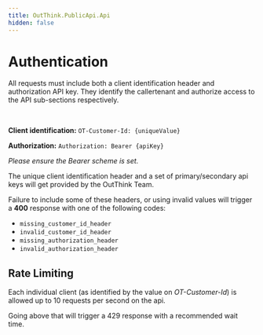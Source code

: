 ```yaml
---
title: OutThink.PublicApi.Api
hidden: false
---
```

# Authentication

All requests must include both a client identification header and authorization API key. They identify the callertenant and authorize access to the API sub-sections respectively.

<br />

**Client identification:** `OT-Customer-Id: {uniqueValue}`

**Authorization:** `Authorization: Bearer {apiKey}`

*Please ensure the Bearer scheme is set.*

The unique client identification header and a set of primary/secondary api keys will get provided by the OutThink Team.

Failure to include some of these headers, or using invalid values will trigger a **400** response with one of the following codes:

* `missing_customer_id_header`
* `invalid_customer_id_header`
* `missing_authorization_header`
* `invalid_authorization_header`

## Rate Limiting

Each individual client (as identified by the value on *OT-Customer-Id*) is allowed up to 10 requests per second on the api.

Going above that will trigger a 429 response with a recommended wait time.